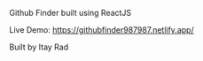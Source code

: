 Github Finder built using ReactJS


Live Demo: https://githubfinder987987.netlify.app/


Built by Itay Rad
